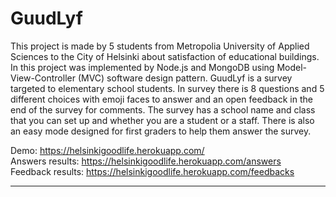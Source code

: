 # GuudLyf

This project is made by 5 students from Metropolia University of Applied Sciences
to the City of Helsinki about satisfaction of educational buildings. In this project was
implemented by Node.js and MongoDB using Model-View-Controller (MVC) software design pattern.
GuudLyf is a survey targeted to elementary school students. In survey there is 8 questions
and 5 different choices with emoji faces to answer and an open feedback in the end of the survey
for comments. The survey has a school name and class that you can set up and whether you are a student or
a staff. There is also an easy mode designed for first graders to help them answer the survey.

Demo: https://helsinkigoodlife.herokuapp.com/ <br>
Answers results: https://helsinkigoodlife.herokuapp.com/answers <br>
Feedback results: https://helsinkigoodlife.herokuapp.com/feedbacks
  
  
---
